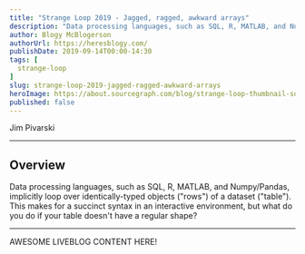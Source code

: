 ```yaml
---
title: "Strange Loop 2019 - Jagged, ragged, awkward arrays"
description: "Data processing languages, such as SQL, R, MATLAB, and Numpy/Pandas, implicitly loop over identically-typed objects (\"rows\") of a dataset (\"table\"). This makes for a succinct syntax in an interactive environment, but what do you do if your table doesn't have a regular shape?"
author: Blogy McBlogerson
authorUrl: https://heresblogy.com/
publishDate: 2019-09-14T00:00-14:30
tags: [
  strange-loop
]
slug: strange-loop-2019-jagged-ragged-awkward-arrays
heroImage: https://about.sourcegraph.com/blog/strange-loop-thumbnail-square-v2.jpg
published: false
---
```


<div class="container p-0 liveblog-presenters">
  <div class="row m-0">
      <p class=" mr-12 m-0">
        <span class="liveblog-presenters__name">Jim Pivarski</span>
        <a href="https://github.com/jpivarski" target="_blank" title="GitHub"><i class="fa fa-github pr-2"></i></a>
      </p>
  </div>
</div>

---

## Overview

Data processing languages, such as SQL, R, MATLAB, and Numpy/Pandas, implicitly loop over identically-typed objects (\"rows\") of a dataset (\"table\"). This makes for a succinct syntax in an interactive environment, but what do you do if your table doesn't have a regular shape?

---

AWESOME LIVEBLOG CONTENT HERE!

<!-- Note on images
  Images (e.g. my_image.jpg) should be put in the `website/static/blog/strange-loop-2019` directory, with the path to the image in your post being `/blog/strange-loop-2019/my_image.jpg`. If you'd rather host the images somewhere else for ease of use, that's fine too.

  Please also try to keep your images to a reasonable size by:
    - Using JPEG compression, unless image is mostly solid color 
    - JPEG compression set between 60%-80%
    - Resizing the image to be no wider then 750px
    - If PNG, use a tool like ImageOptim (https://imageoptim.com/mac) to optimize the file size

  I suggest re-sizing and compressing all the images in one batch as a last step.
-->  
